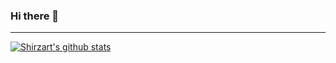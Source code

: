 ### Hi there 👋

<!--
**shirzartenwer/shirzartenwer** is a ✨ _special_ ✨ repository because its `README.md` (this file) appears on your GitHub profile.

Here are some ideas to get you started:

- 🔭 I’m currently working on backend development and data analytics.
- 🌱 I’m currently learning building a startup, German language
- 👯 I’m looking to collaborate on various data analytics project which has real world impact
- 🤔 I’m looking for help with buidling a strong Github profile
- 💬 Ask me about Chinese History, Uyghur history, Design Thinking techniques
- 😄 Pronouns: Basketball, Reading, Swimming
- ⚡ Fun fact: I come from the city which has longest distance to any sea in the world.
-->

---

[![Shirzart's github stats](https://github-readme-stats.vercel.app/api?username=shirzartenwer)](https://github.com/anuraghazra/github-readme-stats)
